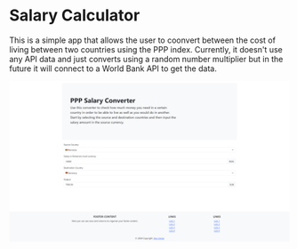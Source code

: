 # Salary Calculator
This is a simple app that allows the user to coonvert between the cost of living between two countries using the PPP index. Currently, it doesn't use any API data and just converts using a random number multiplier but in the future it will connect to a World Bank API to get the data.

![App Screenshot](branding/react-app.png)
